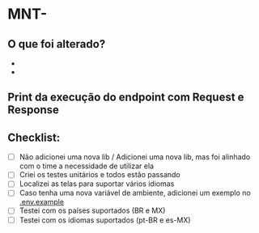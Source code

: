 # MNT-<Numero do card>
  
## O que foi alterado?
- 
-

## Print da execução do endpoint com Request e Response

  
## Checklist:
- [ ] Não adicionei uma nova lib / Adicionei uma nova lib, mas foi alinhado com o time a necessidade de utilizar ela
- [ ] Criei os testes unitários e todos estão passando
- [ ] Localizei as telas para suportar vários idiomas
- [ ] Caso tenha uma nova variável de ambiente, adicionei um exemplo no [.env.example]()
- [ ] Testei com os países suportados (BR e MX)
- [ ] Testei com os idiomas suportados (pt-BR e es-MX)
